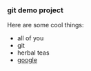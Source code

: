 
### git demo project

Here are some cool things:
- all of you
- git
- herbal teas
- [google](https://google.com)

